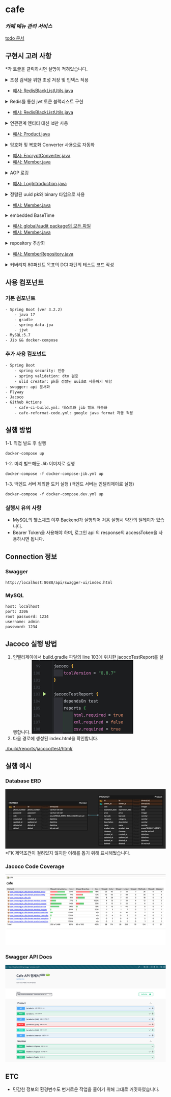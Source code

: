 # cafe
### _카페 메뉴 관리 서비스_

[todo 문서](./docs/todo.md)

## 구현시 고려 사항

*각 토글을 클릭하시면 설명이 적혀있습니다.

<details>
<summary>초성 검색을 위한 초성 저장 및 인덱스 적용</summary>
<div markdown="1">

- 초성을 따로 저장하여 검색시에 초성으로 검색하도록 구현
- 초성 검색에는 순서가 있을때 유리한 B-Tree 인덱스를, 전체 검색에는 문자열 검색에 유리한 Full Text 인덱스를 적용하여 검색 성능을 향상

</div>
</details>

- [예시: RedisBlackListUtils.java](./src/main/java/com/kimseungjin/cafe/utils/RedisBlackListUtils.java)

<details>
<summary>Redis를 통한 jwt 토큰 블랙리스트 구현</summary>
<div markdown="1">

- ttl을 통해 만료된 토큰을 자동으로 삭제하도록 구현
- 인터페이스를 상속받아 구현하여 추후 다른 저장소로의 변경과 테스트에 용이하도록 구현

</div>
</details>

- [예시: RedisBlackListUtils.java](./src/main/java/com/kimseungjin/cafe/utils/RedisBlackListUtils.java)

<details>
<summary>연관관계 엔티티 대신 id만 사용</summary>
<div markdown="1">

- Product 엔티티가 Member 보다는 id를 UUID로만 갖도록 구현
- Member의 id를 통해 Product를 조회하는 로직 외에는 Member 정보가 Product에서 사용되지 않음

</div>
</details>

- [예시: Product.java](./src/main/java/com/kimseungjin/cafe/domain/product/entity/Product.java)

<details>
<summary>암호화 및 복호화 Converter 사용으로 자동화</summary>
<div markdown="1">

- DB에 저장시 암호화 Converter로 자동화
- 조회시 자동으로 복호화되어 조회되도로고 구현

</div>
</details>

- [예시: EncryptConverter.java](./src/main/java/com/kimseungjin/cafe/config/converter/EncryptConverter.java)
- [예시: Member.java](./src/main/java/com/kimseungjin/cafe/domain/member/entity/Member.java)

<details>
<summary>AOP 로깅</summary>
<div markdown="1">

- aop를 사용하여 로깅을 적용하여 공통 관심사를 분리하여 처리

</div>
</details>

- [예시: LogIntroduction.java](./src/main/java/com/kimseungjin/cafe/aspect/LogIntroduction.java)

<details>
<summary>정렬된 uuid pk와 binary 타입으로 사용</summary>
<div markdown="1">

- 인덱스가 자동으로 생성되는 pk에 ulid 라이브러리를 통해 정렬된 uuid 사용 및 binary(16) 으로 저장하여 보다 적은 저장공간 사용

</div>
</details>

- [예시: Member.java](./src/main/java/com/kimseungjin/cafe/domain/member/entity/Member.java)

<details>
<summary>embedded BaseTime</summary>
<div markdown="1">

- 상태를 위한 상속 보다는 행동을 상속받도록 구현
- 커스텀 EntityListener와 인터페이스 상속을 통해 자동으로 created_at, updated_at, deleted_at 정보 저장

</div>
</details>

- [예시: global/audit package의 모든 파일](/src/main/java/com/kimseungjin/cafe/global/audit/)
- [예시: Member.java](./src/main/java/com/kimseungjin/cafe/domain/member/entity/Member.java)

<details>
<summary>repository 추상화</summary>
<div markdown="1">

- repository 추상화를 통해 JpaRepository의 모든 기능을 외부에 노출하지 않도록 구현
- 추후 다른 기술 도입에 용이한 Jpa에 종속적이지 않은 설계

</div>
</details>

- [예시: MemberRepository.java](./src/main/java/com/kimseungjin/cafe/domain/member/repository/MemberRepository.java)

<details>
<summary>커버리지 80퍼센트 목표의 DCI 패턴의 테스트 코드 작성</summary>
<div markdown="1">

- controller, service, repository에 대한 테스트 코드 작성하여 커버리지 80퍼센트 달성
- 테스트 코드 작성시 DCI 패턴을 사용하여 테스트 코드의 가독성과 유지보수성 향상

</div>
</details>

## 사용 컴포넌트
### 기본 컴포넌트
```
- Spring Boot (ver 3.2.2)
    - java 17
    - gradle
    - spring-data-jpa
    - jjwt
- MySQL:5.7
- Jib && docker-compose
```

### 추가 사용 컴포넌트
```
- Spring Boot
    - spring security: 인증
    - spring validation: dto 검증
    - ulid creator: pk를 정렬된 uuid로 사용하기 위함
- swagger: api 문서화
- Flyway
- Jacoco
- Github Actions
    - cafe-ci-build.yml: 테스트와 jib 빌드 자동화
    - cafe-reformat-code.yml: google java format 자동 적용
```

## 실행 방법
1-1. 직접 빌드 후 실행
```
docker-compose up
```
1-2. 미리 빌드해둔 Jib 이미지로 실행
```
docker-compose -f docker-compose-jib.yml up
```
1-3. 백엔드 서버 제외한 도커 실행 (백엔드 서버는 인텔리제이로 실행)
```
docker-compose -f docker-compose.dev.yml up
```

### 실행시 유의 사항
- MySQL의 헬스체크 이후 Backend가 실행되어 처음 실행시 약간의 딜레이가 있습니다.
- Bearer Token을 사용해야 하며, 로그인 api 의 response의 accessToken을 사용하시면 됩니다.

## Connection 정보
### Swagger
```
http://localhost:8080/api/swagger-ui/index.html
```
### MySQL
```
host: localhost
port: 3306
root password: 1234
username: admin
password: 1234
```

## Jacoco 실행 방법
1. 인텔리제이에서 build.gradle 파일의 line 103에 위치한 jacocoTestReport를 실행합니다.
![](./docs/jacoco-execute.png)
2. 다음 경로에 생성된 index.html을 확인합니다.

[./build/reports/jacoco/test/html/](./build/reports/jacoco/test/html/)

## 실행 예시
### Database ERD
![](./docs/cafe-erd.png)
*FK 제약조건이 걸려있지 않지만 이해를 돕기 위해 표시해뒀습니다.

### Jacoco Code Coverage
![](./docs/jacoco.png)

### Swagger API Docs
![](./docs/swagger.png)

## ETC
- 민감한 정보의 환경변수도 번거로운 작업을 줄이기 위해 그대로 커밋하였습니다.
